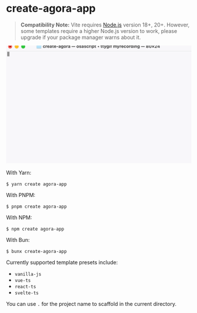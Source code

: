 # create-agora-app

> **Compatibility Note:** Vite requires [Node.js](https://nodejs.org/en/) version 18+, 20+. However, some templates require a higher Node.js version to work, please upgrade if your package manager warns about it.

![1719469408236](image/README/1719469408236.png)

With Yarn:

```
$ yarn create agora-app
```

With PNPM:

```
$ pnpm create agora-app
```

With NPM:

```
$ npm create agora-app
```

With Bun:

```
$ bunx create-agora-app
```

Currently supported template presets include:

- `vanilla-js`
- `vue-ts`
- `react-ts`
- `svelte-ts`

You can use `.` for the project name to scaffold in the current directory.

